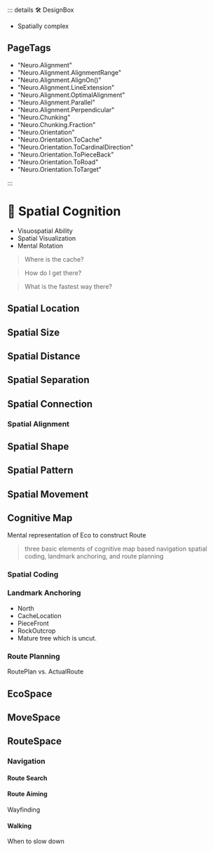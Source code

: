 ::: details 🛠 <dev>DesignBox</dev> 

- Spatially complex
<h2>PageTags</h2>

- "Neuro.Alignment"
- "Neuro.Alignment.AlignmentRange"
- "Neuro.Alignment.AlignOn()"
- "Neuro.Alignment.LineExtension"
- "Neuro.Alignment.OptimalAlignment"
- "Neuro.Alignment.Parallel"
- "Neuro.Alignment.Perpendicular"
- "Neuro.Chunking"
- "Neuro.Chunking.Fraction"
- "Neuro.Orientation"
- "Neuro.Orientation.ToCache"
- "Neuro.Orientation.ToCardinalDirection"
- "Neuro.Orientation.ToPieceBack"
- "Neuro.Orientation.ToRoad"
- "Neuro.Orientation.ToTarget"

:::

# 💜 <neuro>Spatial Cognition</neuro>

- Visuospatial Ability
- Spatial Visualization
- Mental Rotation

> Where is the cache?

> How do I get there?

> What is the fastest way there?

> 

## Spatial Location

## Spatial Size

## Spatial Distance

## Spatial Separation

## Spatial Connection

### Spatial Alignment

## Spatial Shape

## Spatial Pattern

## Spatial Movement

## Cognitive Map

Mental representation of Eco to construct Route

> three basic elements of cognitive map based navigation spatial coding, landmark anchoring, and route planning

### Spatial Coding

### Landmark Anchoring

- North
- CacheLocation
- PieceFront
- RockOutcrop
- Mature tree which is uncut.



### Route Planning

RoutePlan vs. ActualRoute


## <eco>EcoSpace</eco>

## <move>MoveSpace</move>

## <route>RouteSpace</route>

### Navigation

#### Route Search

#### Route Aiming

Wayfinding

#### Walking

When to slow down




